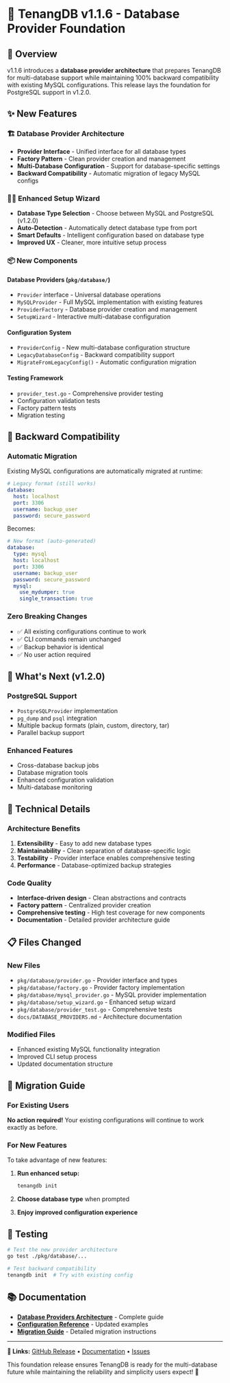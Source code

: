 # 🚀 TenangDB v1.1.6 - Database Provider Foundation

## 🎯 Overview

v1.1.6 introduces a **database provider architecture** that prepares TenangDB for multi-database support while maintaining 100% backward compatibility with existing MySQL configurations. This release lays the foundation for PostgreSQL support in v1.2.0.

## ✨ New Features

### 🏗️ Database Provider Architecture
- **Provider Interface** - Unified interface for all database types
- **Factory Pattern** - Clean provider creation and management
- **Multi-Database Configuration** - Support for database-specific settings
- **Backward Compatibility** - Automatic migration of legacy MySQL configs

### 🧙‍♂️ Enhanced Setup Wizard
- **Database Type Selection** - Choose between MySQL and PostgreSQL (v1.2.0)
- **Auto-Detection** - Automatically detect database type from port
- **Smart Defaults** - Intelligent configuration based on database type
- **Improved UX** - Cleaner, more intuitive setup process

### 📦 New Components

#### Database Providers (`pkg/database/`)
- `Provider` interface - Universal database operations
- `MySQLProvider` - Full MySQL implementation with existing features
- `ProviderFactory` - Database provider creation and management
- `SetupWizard` - Interactive multi-database configuration

#### Configuration System
- `ProviderConfig` - New multi-database configuration structure
- `LegacyDatabaseConfig` - Backward compatibility support
- `MigrateFromLegacyConfig()` - Automatic configuration migration

#### Testing Framework
- `provider_test.go` - Comprehensive provider testing
- Configuration validation tests
- Factory pattern tests
- Migration testing

## 🔄 Backward Compatibility

### Automatic Migration
Existing MySQL configurations are automatically migrated at runtime:

```yaml
# Legacy format (still works)
database:
  host: localhost
  port: 3306
  username: backup_user
  password: secure_password
```

Becomes:
```yaml
# New format (auto-generated)
database:
  type: mysql
  host: localhost
  port: 3306
  username: backup_user
  password: secure_password
  mysql:
    use_mydumper: true
    single_transaction: true
```

### Zero Breaking Changes
- ✅ All existing configurations continue to work
- ✅ CLI commands remain unchanged
- ✅ Backup behavior is identical
- ✅ No user action required

## 🚀 What's Next (v1.2.0)

### PostgreSQL Support
- `PostgreSQLProvider` implementation
- `pg_dump` and `psql` integration
- Multiple backup formats (plain, custom, directory, tar)
- Parallel backup support

### Enhanced Features
- Cross-database backup jobs
- Database migration tools
- Enhanced configuration validation
- Multi-database monitoring

## 🔧 Technical Details

### Architecture Benefits
1. **Extensibility** - Easy to add new database types
2. **Maintainability** - Clean separation of database-specific logic
3. **Testability** - Provider interface enables comprehensive testing
4. **Performance** - Database-optimized backup strategies

### Code Quality
- **Interface-driven design** - Clean abstractions and contracts
- **Factory pattern** - Centralized provider creation
- **Comprehensive testing** - High test coverage for new components
- **Documentation** - Detailed provider architecture guide

## 📋 Files Changed

### New Files
- `pkg/database/provider.go` - Provider interface and types
- `pkg/database/factory.go` - Provider factory implementation
- `pkg/database/mysql_provider.go` - MySQL provider implementation
- `pkg/database/setup_wizard.go` - Enhanced setup wizard
- `pkg/database/provider_test.go` - Comprehensive tests
- `docs/DATABASE_PROVIDERS.md` - Architecture documentation

### Modified Files
- Enhanced existing MySQL functionality integration
- Improved CLI setup process
- Updated documentation structure

## 🎯 Migration Guide

### For Existing Users
**No action required!** Your existing configurations will continue to work exactly as before.

### For New Features
To take advantage of new features:

1. **Run enhanced setup:**
   ```bash
   tenangdb init
   ```

2. **Choose database type** when prompted
3. **Enjoy improved configuration experience**

## 🧪 Testing

```bash
# Test the new provider architecture
go test ./pkg/database/...

# Test backward compatibility
tenangdb init  # Try with existing config
```

## 📚 Documentation

- **[Database Providers Architecture](docs/DATABASE_PROVIDERS.md)** - Complete guide
- **[Configuration Reference](config.yaml.example)** - Updated examples
- **[Migration Guide](docs/DATABASE_PROVIDERS.md#migration-guide)** - Detailed migration instructions

---

**🔗 Links:** [GitHub Release](https://github.com/abdullahainun/tenangdb/releases/tag/v1.1.6) • [Documentation](docs/DATABASE_PROVIDERS.md) • [Issues](https://github.com/abdullahainun/tenangdb/issues)

This foundation release ensures TenangDB is ready for the multi-database future while maintaining the reliability and simplicity users expect! 🚀